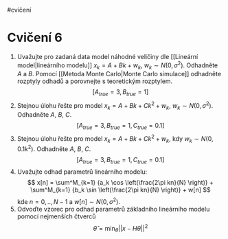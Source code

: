 #cvičení
# Cvičení 6
1. Uvažujte pro zadaná data model náhodné veličiny dle [[Lineární model|lineárního modelu]] $x_k = A + Bk + w_k$, $w_k \sim N(0, \sigma^2)$. Odhadněte $A$ a $B$. Pomocí [[Metoda Monte Carlo|Monte Carlo simulace]] odhadněte rozptyly odhadů a porovnejte s teoretickým rozptylem.
$$[A_{true} = 3, B_{true} = 1]$$
2. Stejnou úlohu řešte pro model $x_k = A + Bk + Ck^2+ w_k$, $w_k \sim N(0, \sigma^2)$. Odhadněte $A$, $B$, $C$.
$$[A_{true} = 3, B_{true} = 1, C_{true} = 0.1]$$
3. Stejnou úlohu řešte pro model  $x_k = A + Bk + Ck^2+ w_k$, kdy $w_k \sim N(0, 0.1k^2)$. Odhadněte $A$, $B$, $C$.
$$[A_{true} = 3, B_{true} = 1, C_{true} = 0.1]$$
4. Uvažujte odhad parametrů lineárního modelu:
$$
x[n] = \sum^M_{k=1} {a_k \cos \left(\frac{2\pi kn}{N} \right)} + \sum^M_{k=1} {b_k \sin \left(\frac{2\pi kn}{N} \right)} + w[n]
$$
   kde $n = 0,..,N-1$ a $w[n] \sim N(0,\sigma^2)$.
5. Odvoďte vzorec pro odhad parametrů základního lineárního modelu pomocí nejmenších čtverců
$$
\hat \theta = \min_{\theta} || x - H\theta ||^2
$$
